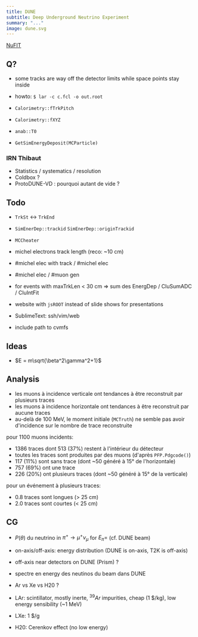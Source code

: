 ```yaml
---
title: DUNE
subtitle: Deep Underground Neutrino Experiment
summary: "..."
image: dune.svg
---
```



[NuFIT](http://www.nu-fit.org/)

## Q?

- some tracks are way off the detector limits while space points stay inside
- howto: `$ lar -c c.fcl -o out.root`

- `Calorimetry::fTrkPitch`
- `Calorimetry::fXYZ`
- `anab::T0`
- `GetSimEnergyDeposit(MCParticle)`

### IRN Thibaut

- Statistics / systematics / resolution
- Coldbox ?
- ProtoDUNE-VD : pourquoi autant de vide ?

## Todo

- `TrkSt` <-> `TrkEnd`
- `SimEnerDep::trackid` `SimEnerDep::originTrackid`
- `MCCheater`
- michel electrons track length (reco: ~10 cm)
- \#michel elec with track / #michel elec
- \#michel elec / \#muon gen
- for events with maxTrkLen < 30 cm => sum des EnergDep / CluSumADC / CluIntFit

- website with `jsROOT` instead of slide shows for presentations
- SublimeText: ssh/vim/web
- include path to cvmfs

## Ideas

- $E = m\sqrt{\beta^2\gamma^2+1}$

## Analysis

- les muons à incidence verticale ont tendances à être reconstruit par plusieurs traces
- les muons à incidence horizontale ont tendances à être reconstruit par aucune traces
- au-delà de 100 MeV, le moment initiale (`MCTruth`) ne semble pas avoir d'incidence sur le nombre de trace reconstruite

pour 1100 muons incidents:

- 1386 traces dont 513 (37%) restent à l'intérieur du détecteur
- toutes les traces sont produites par des muons (d'après `PFP.Pdgcode()`)
- 117 (11%) sont sans trace (dont ~50 généré à 15° de l'horizontale)
- 757 (69%) ont une trace
- 226 (20%) ont plusieurs traces (dont ~50 généré à 15° de la verticale)

pour un événement à plusieurs traces:

- 0.8 traces sont longues (> 25 cm)
- 2.0 traces sont courtes (< 25 cm)

## CG

- $P(\theta)$ du neutrino in $\pi^+\to\mu^+\nu_\mu$ for $E_\pi =$ (cf. DUNE beam)
- on-axis/off-axis: energy distribution (DUNE is on-axis, T2K is off-axis)
- off-axis near detectors on DUNE (Prism) ?
- spectre en energy des neutinos du beam dans DUNE

- Ar vs Xe vs H20 ?
- LAr: scintillator, mostly inerte, ${}^{39}Ar$ impurities, cheap (1 $/kg), low energy sensibility (~1 MeV)
- LXe: 1 $/g
- H20: Cerenkov effect (no low energy)
